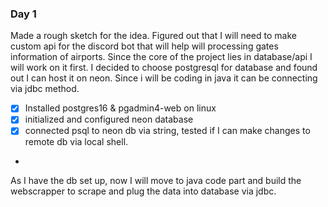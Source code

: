 ### Day 1

Made a rough sketch for the idea. Figured out that I will need to make custom api for the discord bot that will help will processing gates information of airports. Since the core of the project lies in database/api I will work on it first. 
I decided to choose postgresql for database and found out I can host it on neon. Since i will be coding in java it can be connecting via jdbc method.

- [x] Installed postgres16 & pgadmin4-web on linux
- [x] initialized and configured neon database
- [x] connected psql to neon db via string, tested if I can make changes to remote db via local shell.
-
As I have the db set up, now I will move to java code part and build the webscrapper to scrape and plug the data into database via jdbc.
